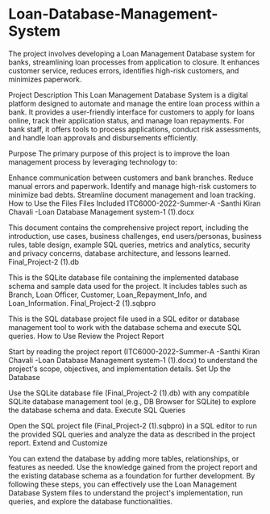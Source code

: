 # Loan-Database-Management-System
The project involves developing a Loan Management Database system for banks, streamlining loan processes from application to closure. It enhances customer service, reduces errors, identifies high-risk customers, and minimizes paperwork.

Project Description
This Loan Management Database System is a digital platform designed to automate and manage the entire loan process within a bank. It provides a user-friendly interface for customers to apply for loans online, track their application status, and manage loan repayments. For bank staff, it offers tools to process applications, conduct risk assessments, and handle loan approvals and disbursements efficiently.

Purpose
The primary purpose of this project is to improve the loan management process by leveraging technology to:

Enhance communication between customers and bank branches.
Reduce manual errors and paperwork.
Identify and manage high-risk customers to minimize bad debts.
Streamline document management and loan tracking.
How to Use the Files
Files Included
ITC6000-2022-Summer-A -Santhi Kiran Chavali -Loan Database Management system-1 (1).docx

This document contains the comprehensive project report, including the introduction, use cases, business challenges, end users/personas, business rules, table design, example SQL queries, metrics and analytics, security and privacy concerns, database architecture, and lessons learned.
Final_Project-2 (1).db

This is the SQLite database file containing the implemented database schema and sample data used for the project. It includes tables such as Branch, Loan Officer, Customer, Loan_Repayment_Info, and Loan_Information.
Final_Project-2 (1).sqbpro

This is the SQL database project file used in a SQL editor or database management tool to work with the database schema and execute SQL queries.
How to Use
Review the Project Report

Start by reading the project report (ITC6000-2022-Summer-A -Santhi Kiran Chavali -Loan Database Management system-1 (1).docx) to understand the project's scope, objectives, and implementation details.
Set Up the Database

Use the SQLite database file (Final_Project-2 (1).db) with any compatible SQLite database management tool (e.g., DB Browser for SQLite) to explore the database schema and data.
Execute SQL Queries

Open the SQL project file (Final_Project-2 (1).sqbpro) in a SQL editor to run the provided SQL queries and analyze the data as described in the project report.
Extend and Customize

You can extend the database by adding more tables, relationships, or features as needed. Use the knowledge gained from the project report and the existing database schema as a foundation for further development.
By following these steps, you can effectively use the Loan Management Database System files to understand the project's implementation, run queries, and explore the database functionalities.
